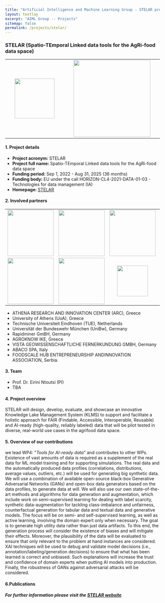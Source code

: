 ```yaml
---
title: "Artificial Intelligence and Machine Learning Group - STELAR project"
layout: textlay
excerpt: "AIML Group -- Projects"
sitemap: false
permalink: /projects/stelar/
---
```


### STELAR (Spatio-TEmporal Linked data tools for the AgRi-food data space)

<table style="border-collapse: collapse; width: 100%;" border="0">
<tbody>
<tr>
<td style="width: 20%; text-align: center;"><img src="{{ site.url }}{{ site.baseurl }}/images/logopic/logo-stelar.png" alt="" width="130" /></td>
<td style="width: 20%; text-align: center;"><img src="{{ site.url }}{{ site.baseurl }}/images/logopic/logo-euro.jpg" alt="" width = "250"/></td>
</tr>

</tbody>
</table>

#### 1. Project details
- <b>Project acronym: </b> STELAR 
- <b>Project full name: </b> Spatio-TEmporal Linked data tools for the AgRi-food data space
- <b>Funding period: </b> Sep 1, 2022 - Aug 31, 2025 (36 months)
- <b>Funding body: </b> EU under the call HORIZON-CL4-2021-DATA-01-03 - Technologies for data management (IA)
- <b>Homepage: </b> <a href="https://stelar-project.eu/" target="_new"> STELAR </a>

#### 2. Involved partners
<table style="border-collapse: collapse; width: 100%;" border="0">
<tbody>
 
<tr>
<td style="width: 20%; text-align: center;"><img src="{{ site.url }}{{ site.baseurl }}/images/logopic/logo-athena.jpg" alt="" width="150" /></td>
<td style="width: 20%; text-align: center;"><img src="{{ site.url }}{{ site.baseurl }}/images/logopic/logo-UoA.jpg" alt="" width = "150"/></td>
<td style="width: 20%; text-align: center;"><img src="{{ site.url }}{{ site.baseurl }}/images/logopic/logo-tue.jpg" alt="" width = "150"/></td>
<td style="width: 20%; text-align: center;"><img src="{{ site.url }}{{ site.baseurl }}/images/logopic/logo-ubm.jpg" alt="" width = "150"/></td>
<td style="width: 20%; text-align: center;"><img src="{{ site.url }}{{ site.baseurl }}/images/logopic/logo-rapidminer.jpg" alt="" width = "150"/></td>
</tr>

<tr>
<td style="width: 20%; text-align: center;"><img src="{{ site.url }}{{ site.baseurl }}/images/logopic/logo-Agroknow.jpg" alt="" width="150" /></td>
<td style="width: 20%; text-align: center;"><img src="{{ site.url }}{{ site.baseurl }}/images/logopic/logo-vista.jpg" alt="" width = "150"/></td>
<td style="width: 20%; text-align: center;"><img src="{{ site.url }}{{ site.baseurl }}/images/logopic/logo-abaco.jpg" alt="" width = "100"/></td>
<td style="width: 20%; text-align: center;"><img src="{{ site.url }}{{ site.baseurl }}/images/logopic/logo-fsh.jpg" alt="" width = "150"/></td>
</tr>
 
</tbody>
</table>

- ATHENA RESEARCH AND INNOVATION CENTER (ARC), Greece
- University of Athens (UoA), Greece
- Technische Universiteit Eindhoven (TUE), Netherlands
- Universität der Bundeswehr München (UniBw), Germany
- Rapidminer GmBH, Germany
- AGROKNOW IKE, Greece
- VISTA GEOWISSENSCHAFTLICHE FERNERKUNDUNG GMBH, Germany
- ABACO SPA, Italy
- FOODSCALE HUB ENTREPRENEURSHIP ANDINNOVATION ASSOCIATION, Serbia.

#### 3. Team
- Prof. Dr. Eirini Ntoutsi (PI)
- TBA 

#### 4. Project overview
STELAR will design, develop, evaluate, and showcase an innovative Knowledge Lake Management System (KLMS) to support and facilitate a holistic approach for FAIR (Findable, Accessible, Interoperable, Reusable) and AI-ready (high-quality, reliably labeled) data that will be pilot tested in diverse, real-world use cases in the agrifood data space.

<!-- STELAR will design, develop, evaluate, and showcase an innovative Knowledge Lake Management System (KLMS) to support and facilitate a holistic approach for FAIR (Findable, Accessible, Interoperable, Reusable) and AI-ready (high-quality, reliably labeled) data. The STELAR KLMS will allow to (semi-)automatically turn a raw data lake into a knowledge lake. This is achieved by (1) enhancing the data lake with a knowledge layer, and (2) developing and integrating a set of data management tools and workflows. The knowledge layer will comprise: (a) a data catalog offering automatically enhanced metadata for the raw data assets in the lake, and (b) a knowledge graph that semantically describes and interlinks these data assets using suitable domain ontologies and vocabularies. The provided tools and workflows will offer novel functionalities for: (a) data discovery and quality management; (b) data linking and alignment; and (c) data annotation and synthetic data generation. The KLMS will combine both human-in-the-loop and automatic approaches, to leverage background knowledge of domain experts while minimizing their involvement. To reduce manual effort and time, it will increase the automation of finding and selecting relevant data sources, configuring, and tuning the involved data management tools, and designing, executing, and monitoring end-to-end data processing workflows adapted to different user needs. The KLMS will include specialized tools and functions for geospatial, temporal, and textual data. An organization, ranging from a data-intensive SME to the operator of a data marketplace, will be able to use the STELAR KLMS to increase the readiness of its data assets for use in AI applications and for being shared and exchanged within a common data space. The STELAR KLMS will be pilot tested in diverse, real-world use cases in the agrifood data space, one of the nine data spaces of strategic societal and economic importance identified in the European Strategy for Data.-->

#### 5. Overview of our contributions
we lead WP4: "<i>Tools for AI-ready data</i>" and contributes to other WPs.
Existence of vast amounts of data is required as a supplement of the real data for ML model training and for supporting simulations. The real data and the automatically produced data profiles (correlations, distributions, average values, outliers, etc.) will be used for generating big synthetic data. We will use a combination of available open-source black-box Generative Adversarial Networks (GANs) and open-box data generators based on the data profiles, to generate data at will. We will also use our own state-of-the-art methods and algorithms for data generation and augmentation, which include work on semi-supervised learning for dealing with label scarcity, synthetic data-augmentation for tackling class-imbalance and unfairness, counterfactual generation for tabular data and textual data and generative models. The focus will be on semi- and self-supervised learning, as well as active learning, involving the domain expert only when necessary. The goal is to generate high utility data rather than just data artifacts. To this end, the generation process will consider the existence of biases and will mitigate their effects. Moreover, the plausibility of the data will be evaluated to ensure that only relevant to the problem at hand instances are considered. XAI techniques will be used to debug and validate model decisions (i.e., annotation/labeling/generation decisions) to ensure that what has been learned is correct and unbiased. Such explanations will increase the trust and confidence of domain experts when putting AI models into production. Finally, the robustness of GANs against adversarial attacks will be considered.

#### 6.Publications

<b><i>For further information please visit the [STELAR website](https://stelar-project.eu/)</i></b>

